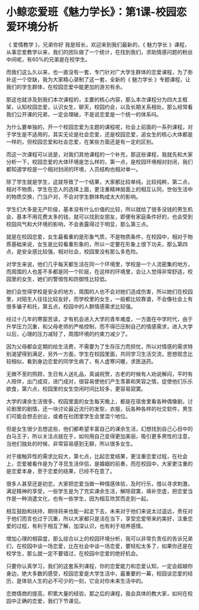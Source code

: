 # 小鲸恋爱班《魅力学长》：第1课-校园恋爱环境分析

《 爱情教学 》，兄弟你好 我是班长，欢迎来到我们最新的，《 魅力学长 》课程，从事恋爱教学以来，我们的团队做了一个统计，在找到我们，求助情感问题的粉丝中间呢，有60%的兄弟是在校学生。

而我们这么久以来，也一直没有一套，专门针对广大学生群体的恋爱课程，为了弥补这一个空缺，我为大家精心录制了这一套，全新的《 魅力学长 》专题课程，让我们的学生群体，在校园恋爱中能更加的游刃有余。

那这也就涉及到我们本次课程的，主要的核心内容，那么本次课程分为四大主框架，认知校园恋爱，认识女生，聊天，校园约会，以及长期关系相处，那么经常看我们公开课的兄弟，一定会理破，不是说恋爱是一个统一的体系吗。

为什么要单独的，开一个校园恋爱为主题的课程呢，社会上前面的一系列课程，对于学生是不适用的，其实无论是社会恋爱，还是校园恋爱，追女生的核心大体都是一样的，但校园恋爱和社会恋爱，在某些方面还是有一定的区别。

而这一次课程可以说是，对我们其他课程的一个补充，那这些课程，我就先和大家分析一下，校园恋爱的大体环境是怎么样的，第一点，是校园环境相对封闭，我们都知道学校是一个相对封闭的环境，人员结构也相对单一。

除了学生就是学生，这就导致了一个结果，大家都比较单纯，比较纯粹，第二点，相对不物质，学生在恋人的选择上面，更注重精神层面上的相互认同，世俗生活中的物质交换，门当户对，不会对学生群体构成太大的影响。

学生们大多是无产阶级，基本没有什么价值的比较，所以就给了很多没钱的男生机会，基本不用花费太多的钱，就可以找到女朋友，即便有家庭条件好的，也会受到校园风气和大环境的影响，不会表露得过于明显，那么第三点。

就是在校园恋爱，女生最看重的是形象气质，不是物质条件，在校园中，相对于物质基础来说，女生是比较看重形象的，所以一定要在形象上很下功夫，那么第四点，是安全感比较强，相对社会，校园里没有那么多危险。

对学生来说，他们几乎每天都生活在同一个环境里，学校是一个人流密集的地方，而周围的人也差不多都是同一个阶层，在这样的环境里，会让人觉得非常舒适，校园里的女生，她们的警惕性和防御性比较低。

她们会觉得学校是安全的地方，周围的人也不会对她们造成伤害，所以她们在校园里，对陌生人往往比较友好，而学校里的女生，一般都比较靠谱，不会像社会上有很多骗子和托，第五点，校园中的人群情感需求比较强。

经过十几年的寒窗苦读，才有机会进入大学的青年难度，一方面在中学时代，由于升学压力沉重，和父母老师的严格控制，而不得已压制自己的情感需求，进入大学以后，心理的压力减轻了，周围环境的约束力减少了。

因为父母都会定期的给生活费，不需要为了生存压力而担忧，所以对情感的需求特别渴望得到满足，另外一方面，学生在校园里面，共同学习生活交流，思想观念比较相似，看到身边恋爱的同学生病了，有人虚寒问暖，求医送药。

无微不至的照顾，生日有人送礼品，真诚祝贺，古老的时候有人劝说解闷，平时有人陪伴，出门成双，进门成对，很容易使他们产生羡慕和笑容之情，促使他们乐乐欲食，第六点，校园里的女生空闲时间比较多，更容易寂寞。

大学的课余生活很多，校园里面的女生每天晚上，都是在宿舍里看各种偶像剧，讨论剧里的剧情，还一块讨论最近流行的发型，衣服，玩各种各样的社交软件，男生们可能会想去创业，或者在社团里学生会里混个地位。

但是女生很少去想这些，他们都希望丰富自己的课余生活，幻想找到自己心目中的白马王子，所以关注点就在于，如何用自己变得更加美丽，吸引更多男性的注意，当他们独处的时候，非常容易感到无聊，所以很多女生。

对于接触异性的需求比较大，第七点，比起恋爱结果，更注重恋爱过程，在社会上，恋爱被看作是为了寻觅生活伴侣，是婚姻的前奏，而在校园中，大家更注重的是恋爱本身，至于恋爱的结果，已经不在意了。

很多人甚至还是初恋，大家把恋爱当做一种情感体验，及时行乐，借以寻求刺激，满足精神的享受，一些学生是为了充实课余生活，解除寂寞，填补空虚，把恋爱当作是一种消遣文化，也有一些学生，因为相互欣赏而走到一起。

相互鼓励和扶持，期待将来也能一起走下去，未来对于他们来说太过遥远，责任对于他们而言也过于沉重，所以大家都只是活在当下，享受恋爱带来的美好，注重恋爱的过程，有利于相互了解，加深认识，也有利于培养感情。

增加心理的相容度，那么综合以上的校园环境分析，我可以非常负责任的告诉兄弟们，在校园中谈一场恋爱，比在社会中谈一场恋爱，要轻松太多了，如果你还是在校学生，那么就一定不要错过，在校园中恋爱的绝好机会。

只要你认真学习，我们的这套系列课程，你的恋爱能力和恋爱认知，一定会超越你身边，绝大多数的感受，校园恋爱是大学生活中，最重要的一幕，校园谈恋爱的经历，是体验人生的必不可少的一刻，它会对你未来生活中的。

恋商情商的提高，积累大量的经验，那之后的课程，我会具体的教大家，如何在校园中正确的恋爱，我们下节课见。
